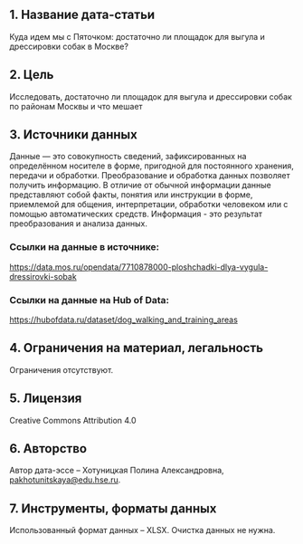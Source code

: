 ## 1. Название дата-статьи    
Куда идем мы с Пяточком: достаточно ли площадок для выгула и дрессировки собак в Москве?    
## 2. Цель    
Исследовать, достаточно ли площадок для выгула и дрессировки собак по районам Москвы и что мешает
## 3. Источники данных
Данные — это совокупность сведений, зафиксированных на определённом носителе в форме, пригодной для постоянного хранения, передачи и обработки. Преобразование и обработка данных позволяет получить информацию. В отличие от обычной информации данные представляют собой факты, понятия или инструкции в форме, приемлемой для общения, интерпретации, обработки человеком или с помощью автоматических средств. Информация - это результат преобразования и анализа данных.    
### Ссылки на данные в источнике:    
https://data.mos.ru/opendata/7710878000-ploshchadki-dlya-vygula-dressirovki-sobak    
### Ссылки на данные на Hub of Data:    
https://hubofdata.ru/dataset/dog_walking_and_training_areas
## 4. Ограничения на материал, легальность    
Ограничения отсутствуют.    
## 5. Лицензия    
Creative Commons Attribution 4.0    
## 6. Авторство    
Автор дата-эссе – Хотуницкая Полина Александровна, pakhotunitskaya@edu.hse.ru.
## 7. Инструменты, форматы данных   
Использованный формат данных – XLSX.
Очистка данных не нужна.
